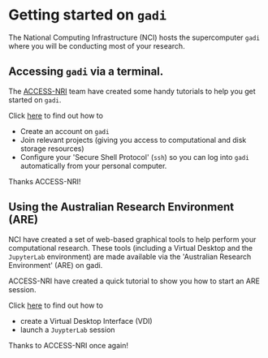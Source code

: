 # Getting started on `gadi`

The National Computing Infrastructure (NCI) hosts the supercomputer `gadi` where you will be conducting most of your research.

## Accessing `gadi` via a terminal.

The [ACCESS-NRI]([https://www.access-nri.org.au) team have created some handy tutorials to help you get started on `gadi`.

Click [here](https://access-hive.org.au/pr-preview/pr-857/getting_started/set_up_nci_account/) to find out how to 
- Create an account on `gadi`
- Join relevant projects (giving you access to computational and disk storage resources)
- Configure your 'Secure Shell Protocol' (`ssh`) so you can log into `gadi` automatically from your personal computer.

Thanks ACCESS-NRI!

## Using the Australian Research Environment (ARE)

NCI have created a set of web-based graphical tools to help perform your computational research. These tools (including a Virtual Desktop and the `JupyterLab` environment) are made available via the 'Australian Research Environment' (ARE) on gadi.

ACCESS-NRI have created a quick tutorial to show you how to start an ARE session.

Click [here](https://access-hive.org.au/pr-preview/pr-857/getting_started/are/) to find out how to 
- create a Virtual Desktop Interface (VDI)
- launch a `JuypterLab` session

Thanks to ACCESS-NRI once again!
